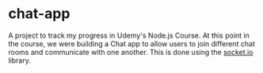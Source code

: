 # chat-app
A project to track my progress in Udemy's Node.js Course. 
At this point in the course, we were building a Chat app to allow users to join different chat rooms and communicate with one another.
This is done using the [socket.io](https://socket.io/) library.
